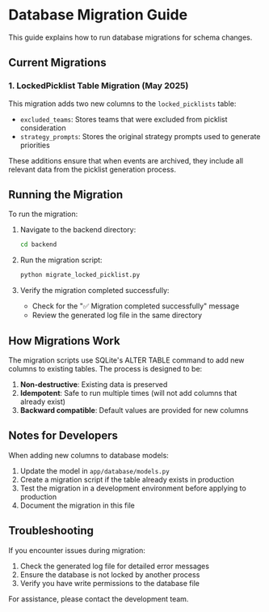 # Database Migration Guide

This guide explains how to run database migrations for schema changes.

## Current Migrations

### 1. LockedPicklist Table Migration (May 2025)

This migration adds two new columns to the `locked_picklists` table:
- `excluded_teams`: Stores teams that were excluded from picklist consideration
- `strategy_prompts`: Stores the original strategy prompts used to generate priorities

These additions ensure that when events are archived, they include all relevant data from the picklist generation process.

## Running the Migration

To run the migration:

1. Navigate to the backend directory:
   ```bash
   cd backend
   ```

2. Run the migration script:
   ```bash
   python migrate_locked_picklist.py
   ```

3. Verify the migration completed successfully:
   - Check for the "✅ Migration completed successfully" message
   - Review the generated log file in the same directory

## How Migrations Work

The migration scripts use SQLite's ALTER TABLE command to add new columns to existing tables. The process is designed to be:

1. **Non-destructive**: Existing data is preserved
2. **Idempotent**: Safe to run multiple times (will not add columns that already exist)
3. **Backward compatible**: Default values are provided for new columns

## Notes for Developers

When adding new columns to database models:

1. Update the model in `app/database/models.py`
2. Create a migration script if the table already exists in production
3. Test the migration in a development environment before applying to production
4. Document the migration in this file

## Troubleshooting

If you encounter issues during migration:

1. Check the generated log file for detailed error messages
2. Ensure the database is not locked by another process
3. Verify you have write permissions to the database file

For assistance, please contact the development team.